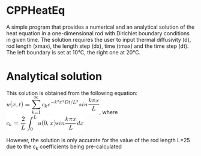 # CPPHeatEq
A simple program that provides a numerical and an analytical solution 
of the heat equation in a one-dimensional rod with Dirichlet boundary conditions in given time. The solution requires the user to input
thermal diffusivity (d), rod length (xmax), the length step (dx), time (tmax) and the time step (dt). The left boundary is set at 10°C, the right one at 20°C.
# Analytical solution
This solution is obtained from the following equation: ![Alt text](img/main.png?raw=true), where ![Alt text](img/ck.png?raw=true)

However, the solution is only accurate for the value of the rod length L=25 due to the c<sub>k</sub> coefficients being pre-calculated
